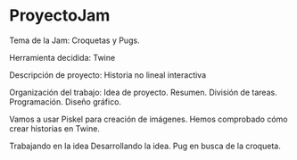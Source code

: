 # ProyectoJam

Tema de la Jam: Croquetas y Pugs.

Herramienta decidida: Twine

Descripción de proyecto: Historia no lineal interactiva

Organización del trabajo: Idea de proyecto. Resumen. División de tareas. Programación. Diseño gráfico.

Vamos a usar Piskel para creación de imágenes. Hemos comprobado cómo crear historias en Twine.

Trabajando en la idea
Desarrollando la idea. Pug en busca de la croqueta.